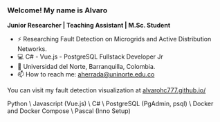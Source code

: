 ### Welcome! My name is Alvaro

**Junior Researcher | Teaching Assistant | M.Sc. Student**

- ⚡ Researching Fault Detection on Microgrids and Active Distribution Networks.
- 💻 C# - Vue.js - PostgreSQL Fullstack Developer Jr 
- 📍 Universidad del Norte, Barranquilla, Colombia.
- 📫 How to reach me: aherrada@uninorte.edu.co

You can visit my fault detection visualization at [alvarohc777.github.io/](https://alvarohc777.github.io/)

Python \ Javascript (Vue.js) \ C# \ PostgreSQL (PgAdmin, psql) \ Docker and Docker Compose \ Pascal (Inno Setup)

<!--
**alvarohc777/alvarohc777** is a ✨ _special_ ✨ repository because its `README.md` (this file) appears on your GitHub profile.

Here are some ideas to get you started:

- 🔭 I’m currently working on ...
- 🌱 I’m currently learning ...
- 👯 I’m looking to collaborate on ...
- 🤔 I’m looking for help with ...
- 💬 Ask me about ...
- 📫 How to reach me: ...
- 😄 Pronouns: ...
- ⚡ Fun fact: ...
-->
